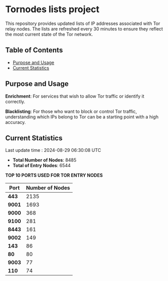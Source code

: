# Tornodes lists project

This repository provides updated lists of IP addresses associated with Tor relay nodes. The lists are refreshed every 30 minutes to ensure they reflect the most current state of the Tor network.

## Table of Contents

- [Purpose and Usage](#purpose-and-usage)
- [Current Statistics](#current-statistics)


## Purpose and Usage

**Enrichment**: For services that wish to allow Tor traffic or identify it correctly.

**Blacklisting**: For those who want to block or control Tor traffic, understanding which IPs belong to Tor can be a starting point with a high accuracy.

## Current Statistics

Last update time : 2024-08-29 06:30:08 UTC

- **Total Number of Nodes**: 8485
- **Total of Entry Nodes**: 6544

**TOP 10 PORTS USED FOR TOR ENTRY NODES**

| **Port** | **Number of Nodes** |
|------|-----------------|
| **443**   | 2135  |
| **9001**   | 1693  |
| **9000**   | 368  |
| **9100**   | 281  |
| **8443**   | 161  |
| **9002**   | 149  |
| **143**   | 86  |
| **80**   | 80  |
| **9003**   | 77  |
| **110**   | 74  |

